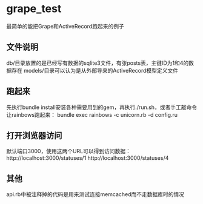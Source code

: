 grape_test
==========

最简单的能把Grape和ActiveRecord跑起来的例子

文件说明
---------

db/目录放置的是已经写有数据的sqlite3文件，有张posts表，主键ID为1和4的数据存在
models/目录可以认为是从外部导来的ActiveRecord模型定义文件

跑起来
---------

先执行bundle install安装各种需要用到的gem，再执行./run.sh，或者手工敲命令让rainbows跑起来：
bundle exec rainbows -c unicorn.rb -d config.ru

打开浏览器访问
---------
默认端口3000，使用这两个URL可以得到访问数据：
http://localhost:3000/statuses/1
http://localhost:3000/statuses/4

其他
---------
api.rb中被注释掉的代码是用来测试连接memcached而不走数据库时的情况
